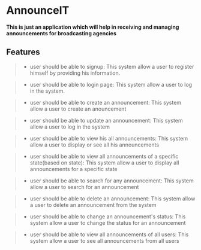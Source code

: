 # AnnounceIT

**This is just an application which will help in receiving and managing announcements for broadcasting agencies**

## Features

>- user should be able to signup:
 This system allow a user to register himself by providing his information.

>- user should be able to login page:
 This system allow a user to log in the system.

>- user should be able to create an announcement:
 This system allow a user to create an anouncement 

>- user should be able to update an announcement:
 This system allow a user to log in the system

>- user should be able to view his all announcements:
 This system allow a user to display or see all his announcements

>- user should be able to view all announcements of a specific state(based on state):
 This system allow a user to display all announcements for a specific state

>- user should be able to search for any announcement:
 This system allow a user to search for an announcement

>- user should be able to delete an announcement:
 This system allow a user to delete an announcement from the system

>- user should be able to change an announcement's status:
 This system allow a user to change the status for an announcement

>- user should be able to view all announcements of all users:
 This system allow a user to see all announcements from all users